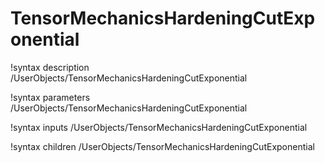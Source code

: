 <!-- MOOSE Documentation Stub: Remove this when content is added. -->

# TensorMechanicsHardeningCutExponential
!syntax description /UserObjects/TensorMechanicsHardeningCutExponential

!syntax parameters /UserObjects/TensorMechanicsHardeningCutExponential

!syntax inputs /UserObjects/TensorMechanicsHardeningCutExponential

!syntax children /UserObjects/TensorMechanicsHardeningCutExponential
